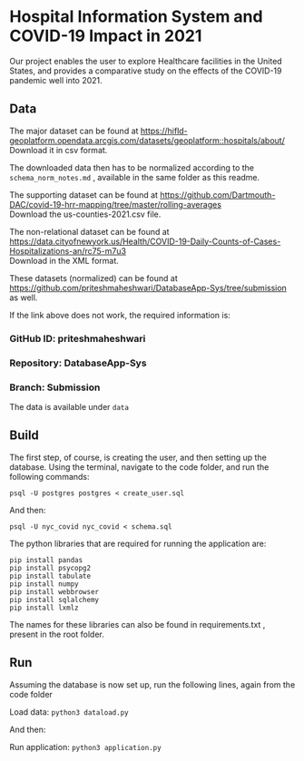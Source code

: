 # Hospital Information System and COVID-19 Impact in 2021

Our project enables the user to explore Healthcare facilities in the United States, and provides a comparative study on the effects of the COVID-19 pandemic well into 2021. 

## Data

The major dataset can be found at https://hifld-geoplatform.opendata.arcgis.com/datasets/geoplatform::hospitals/about/    
Download it in csv format.

The downloaded data then has to be normalized according to the ``` schema_norm_notes.md ``` , available in the same folder as this readme.

The supporting dataset can be found at https://github.com/Dartmouth-DAC/covid-19-hrr-mapping/tree/master/rolling-averages   
Download the us-counties-2021.csv file. 

The non-relational dataset can be found at https://data.cityofnewyork.us/Health/COVID-19-Daily-Counts-of-Cases-Hospitalizations-an/rc75-m7u3   
Download in the XML format.

These datasets (normalized) can be found at https://github.com/priteshmaheshwari/DatabaseApp-Sys/tree/submission as well.

If the link above does not work, the required information is:

### GitHub ID: priteshmaheshwari     
### Repository: DatabaseApp-Sys     
### Branch: Submission     
The data is available under ``` data ```

## Build

The first step, of course, is creating the user, and then setting up the database. Using the terminal, navigate to the  code folder, and run the following commands:

```
psql -U postgres postgres < create_user.sql
```     
And then:     
```
psql -U nyc_covid nyc_covid < schema.sql
```     
The python libraries that are required for running the application are:     
```
pip install pandas     
pip install psycopg2     
pip install tabulate     
pip install numpy     
pip install webbrowser    
pip install sqlalchemy     
pip install lxmlz     
```
The names for these libraries can also be found in requirements.txt , present in the root folder.


## Run

Assuming the database is now set up, run the following lines, again from the code folder       

Load data: `python3 dataload.py`

And then:     

Run application: `python3 application.py`